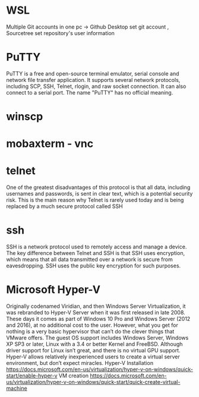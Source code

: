 # WSL

Multiple Git accounts in one pc -> Github Desktop set git account , Sourcetree set repository's user information

# PuTTY
PuTTY is a free and open-source terminal emulator, serial console and network file transfer application. 
It supports several network protocols, including SCP, SSH, Telnet, rlogin, and raw socket connection. 
It can also connect to a serial port. The name "PuTTY" has no official meaning.

# winscp

# mobaxterm - vnc

# telnet
One of the greatest disadvantages of this protocol is that all data, including usernames and passwords, 
is sent in clear text, which is a potential security risk.
This is the main reason why Telnet is rarely used today and is being replaced by a much secure protocol called SSH

# ssh
SSH is a network protocol used to remotely access and manage a device. The key difference between Telnet and SSH is 
that SSH uses encryption, which means that all data transmitted over a network is secure from eavesdropping. SSH uses 
the public key encryption for such purposes.

# Microsoft Hyper-V
Originally codenamed Viridian, and then Windows Server Virtualization, it was rebranded to Hyper-V Server when it was first released in late 2008.
These days it comes as part of Windows 10 Pro and Windows Server (2012 and 2016), at no additional cost to the user.
However, what you get for nothing is a very basic hypervisor that can’t do the clever things that VMware offers.
The guest OS support includes Windows Server, Windows XP SP3 or later, Linux with a 3.4 or better Kernel and FreeBSD. Although driver support 
for Linux isn’t great, and there is no virtual GPU support.
Hyper-V allows relatively inexperienced users to create a virtual server environment, but don’t expect miracles.
Hyper-V Installation
https://docs.microsoft.com/en-us/virtualization/hyper-v-on-windows/quick-start/enable-hyper-v
VM creation
https://docs.microsoft.com/en-us/virtualization/hyper-v-on-windows/quick-start/quick-create-virtual-machine

